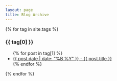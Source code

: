 ```yaml
---
layout: page
title: Blog Archive
---
```


{% for tag in site.tags %}
  <h3>{{ tag[0] }}</h3>
  <ul>
    {% for post in tag[1] %}
      <li><a href="/Savanna{{ post.url }}">{{ post.date | date: "%B %Y" }} - {{ post.title }}</a></li>
    {% endfor %}
  </ul>
{% endfor %}
